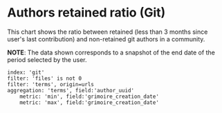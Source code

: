 # Authors retained ratio (Git)

This chart shows the ratio between retained (less than 3 months since user's last contribution) and non-retained git authors in a community.

**NOTE**: The data shown corresponds to a snapshot of the end date of the period selected by the user.

```
index: 'git'
filter: 'files' is not 0
filter: 'terms', origin=urls
aggregation: 'terms', field:'author_uuid'
    metric: 'min', field:'grimoire_creation_date'
    metric: 'max', field:'grimoire_creation_date'
```
